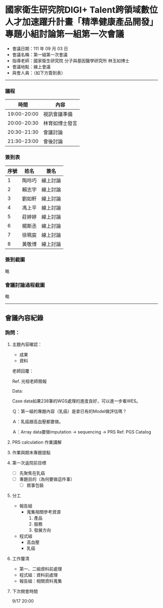 # 國家衛生研究院DIGI+ Talent跨領域數位人才加速躍升計畫「精準健康產品開發」專題小組討論第一組第一次會議

- 會議日期：111 年 09 月 03 日
- 會議名稱：第一組第一次會議
- 指導老師：國家衛生研究院 分子與基因醫學研究所 林玉如博士
- 會議地點：線上會議
- 與會人員：（如下方簽到表）

---

### 議程

| 時間 | 內容 |
| --- | --- |
| 19:00-20:00 | 視訊會議準備 |
| 20:00-20:30 | 林育如博士發言 |
| 20:30-21:30 | 會議討論 |
| 21:30-23:00 | 會後討論 |

### 簽到表

| 序號 | 姓名 | 簽名 |
| --- | --- | --- |
| 1 | 陶玲巧 | 線上討論 |
| 2 | 賴志宇 | 線上討論  |
| 3 | 劉如軒 | 線上討論  |
| 4 | 馮上平 | 線上討論  |
| 5 | 莊婷婷 | 線上討論  |
| 6 | 楊斯丞 | 線上討論  |
| 7 | 徐珮宸 | 線上討論  |
| 8 | 黃敬博 | 線上討論  |

### 簽到截圖
略

### 會議討論過程截圖

略

---

## 會議內容紀錄

### 詢問：

1. 主題內容確認：
    - 成果
    - 資料
    
    老師回覆：
    
    Ref. 光桓老師簡報
    
    Data:
    
    
    Case data如果238筆的WGS處理的進度良好，可以進一步看WES。
    
    Ｑ：第一組的專題內容（乳癌）是拿已有的Model做評估嗎？
    
    Ａ：乳癌跟高血壓都要做。
    
    Ａ：Array data要做imputation → sequencing → PRS
    Ref. PGS Catalog
    
    
2. PRS calculation 作業講解
3. 作業與期末專題提點
 
    
4. 第一次返院前目標
    - [ ]  先聚焦在乳癌
    - [ ]  專題目的（為何要做這件事）
        - [ ]  敘事包裝
5. 分工
    - 報告組
        - 蒐集相關參考資源
            1. 產品
            2. 服務
            3. 發展方向
    - 程式組
        - 高血壓
        - 乳癌
6. 工作釐清
    - 第一、二組資料前處理
    - 程式組：資料前處理
    - 報告組：相關資料蒐集
7. 下次開會時間
    
    9/17 20:00
